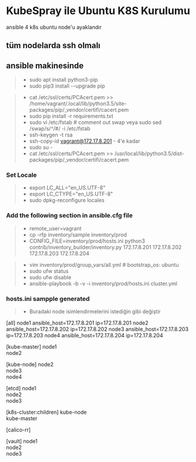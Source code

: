 # KubeSpray ile Ubuntu K8S Kurulumu

ansible 4 k8s ubuntu node'u ayaklandır

## tüm nodelarda ssh olmalı
## ansible makinesinde
>- sudo apt install python3-pip
>- sudo pip3 install --upgrade pip

>- cat /etc/ssl/certs/PCAcert.pem >> /home/vagrant/.local/lib/python3.5/site-packages/pip/_vendor/certifi/cacert.pem 
>- sudo pip install -r requirements.txt
>- sudo vi /etc/fstab # comment out swap veya sudo sed /swap/s/^/#/ -i /etc/fstab
>- ssh-keygen -t rsa
>- ssh-copy-id vagrant@172.17.8.201 - 4'e kadar
>- sudo su -
>- cat /etc/ssl/certs/PCAcert.pem >> /usr/local/lib/python3.5/dist-packages/pip/_vendor/certifi/cacert.pem

### **Set Locale**
>- export LC_ALL="en_US.UTF-8"
>- export LC_CTYPE="en_US.UTF-8"
>- sudo dpkg-reconfigure locales
### Add the following section in ansible.cfg file
>- remote_user=vagrant
>- cp -rfp inventory/sample inventory/prod
>- CONFIG_FILE=inventory/prod/hosts.ini python3 contrib/inventory_builder/inventory.py 172.17.8.201 172.17.8.202 172.17.8.203 172.17.8.204
<!-- ### Change the value of the variable ‘boostrap_os’ from ‘none ’to ‘ubuntu’ in the file all.yml. -->
>- vim inventory/prod/group_vars/all.yml # bootstrap_os: ubuntu
>- sudo ufw status
>- sudo ufw disable
>- ansible-playbook -b -v -i inventory/prod/hosts.ini cluster.yml

### hosts.ini sampple generated
>- Buradaki node isimlendirmelerini istediğin gibi değiştir

[all]
node1 	 ansible_host=172.17.8.201 ip=172.17.8.201
node2 	 ansible_host=172.17.8.202 ip=172.17.8.202
node3 	 ansible_host=172.17.8.203 ip=172.17.8.203
node4 	 ansible_host=172.17.8.204 ip=172.17.8.204

[kube-master]
node1 	 
node2 	 

[kube-node]
node2 	 
node3 	 
node4 	 

[etcd]
node1 	 
node2 	 
node3 	 

[k8s-cluster:children]
kube-node 	 
kube-master 	 

[calico-rr]

[vault]
node1 	 
node2 	 
node3 	 

